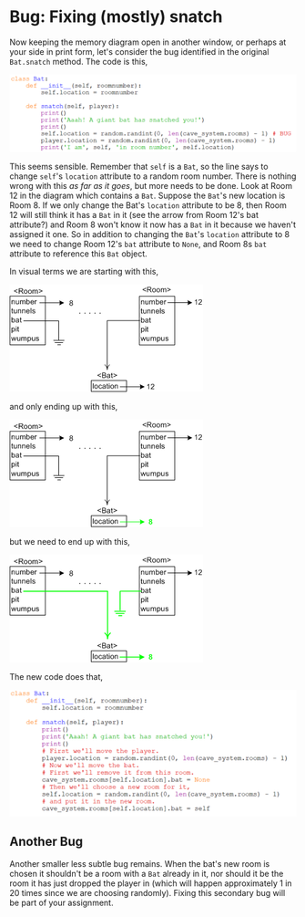 # Bug: Fixing (mostly) snatch

Now keeping the memory diagram open in another window, or perhaps at your side in print form, let's consider the bug identified in the original `Bat.snatch` method. The code is this,

![](21_class_bat_1.py.png)

This seems sensible. Remember that `self` is a `Bat`, so the line says to change `self`'s `location` attribute to a random room number. There is nothing wrong with this _as far as it goes_, but more needs to be done. Look at Room 12 in the diagram which contains a `Bat`. Suppose the `Bat`'s new location is Room 8. If we only change the Bat's `location` attribute to be 8, then Room 12 will still think it has a `Bat` in it (see the arrow from Room 12's bat attribute?) and Room 8 won't know it now has a `Bat` in it because we haven't assigned it one. So in addition to changing the `Bat`'s `location` attribute to 8 we need to change Room 12's `bat` attribute to `None`, and Room 8s `bat` attribute to reference this `Bat` object.

In visual terms we are starting with this,

![](21_snatch_before.png)

and only ending up with this,

![](21_snatch_after_bad.png)

but we need to end up with this,

![](21_snatch_after_good.png)

The new code does that,

![](21_class_bat_2.py.png)

## Another Bug

Another smaller less subtle bug remains. When the bat's new room is
chosen it shouldn't be a room with a `Bat` already in it, nor should it
be the room it has just dropped the player in (which will happen
approximately 1 in 20 times since we are choosing randomly). Fixing this
secondary bug will be part of your assignment.
